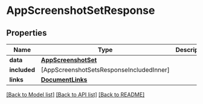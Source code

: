 # AppScreenshotSetResponse

## Properties
Name | Type | Description | Notes
------------ | ------------- | ------------- | -------------
**data** | [**AppScreenshotSet**](AppScreenshotSet.md) |  | 
**included** | [AppScreenshotSetsResponseIncludedInner] |  | [optional] 
**links** | [**DocumentLinks**](DocumentLinks.md) |  | 

[[Back to Model list]](../README.md#documentation-for-models) [[Back to API list]](../README.md#documentation-for-api-endpoints) [[Back to README]](../README.md)


